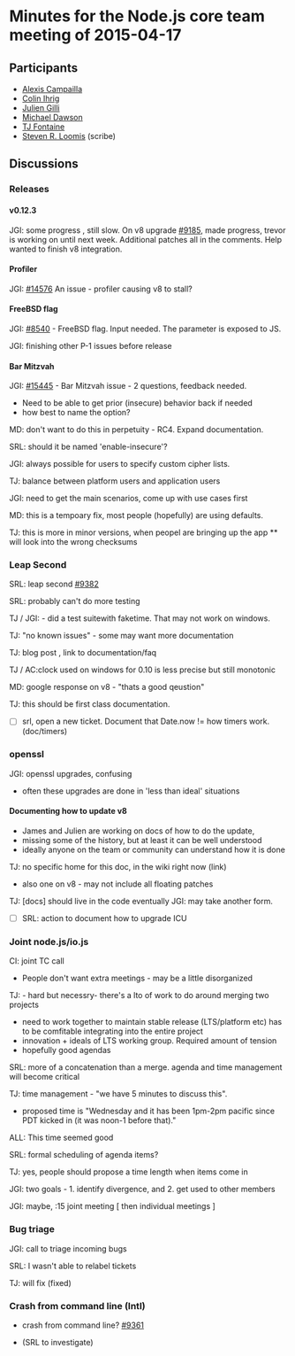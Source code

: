 # Minutes for the Node.js core team meeting of 2015-04-17

## Participants

* [Alexis Campailla](https://github.com/orangemocha)
* [Colin Ihrig](https://github.com/cjihrig)
* [Julien Gilli](https://github.com/misterdjules)
* [Michael Dawson](https://github.com/mdawsonibm)
* [TJ Fontaine](https://github.com/tjfontaine)
* [Steven R. Loomis](https://github.com/srl295) (scribe)

## Discussions

### Releases

#### v0.12.3

JGI: some progress , still slow. 
On v8 upgrade [#9185](https://github.com/joyent/node/pull/9185), made progress, trevor is working on until next week.
Additional patches all in the comments.
Help wanted to finish v8 integration.

#### Profiler

JGI: [#14576](https://github.com/joyent/node/issues/14576) An issue - profiler causing v8 to stall?

#### FreeBSD flag

JGI: [#8540](https://github.com/joyent/node/issues/8540)  - FreeBSD flag. Input needed. The parameter is exposed to JS.

JGI: finishing other P-1 issues before release

#### Bar Mitzvah

JGI: [#15445](https://github.com/joyent/node/issues/15445) - Bar Mitzvah issue - 2 questions, feedback needed.

* Need to be able to get prior (insecure) behavior back if needed
* how best to name the option?

MD: don't want to do this in perpetuity - RC4. Expand documentation.

SRL: should it be named 'enable-insecure'?

JGI: always possible for users to specify custom cipher lists. 

TJ: balance between platform users and application users

JGI: need to get the main scenarios, come up with use cases first

MD: this is a tempoary fix, most people (hopefully) are using defaults.

TJ: this is more in minor versions, when peopel are bringing up the app
	** will look into the wrong checksums

### Leap Second

SRL: leap second [#9382](https://github.com/joyent/node/issues/9382)

SRL: probably can't do more testing

TJ / JGI: - did a test suitewith faketime. That may not work on windows.

TJ: "no known issues" - some may want more documentation

TJ:  blog post , link to documentation/faq

TJ / AC:clock used on windows for 0.10 is less precise but still monotonic

MD: google response on v8 - "thats a good qeustion"

TJ: this should be first class documentation.

- [ ] srl, open a new ticket. Document that Date.now  != how timers work. (doc/timers)

### openssl

JGI: openssl upgrades, confusing

* often these upgrades are done in 'less than ideal' situations

#### Documenting how to update v8

* James and Julien are working on docs of how to do the update, 
* missing some of the history, but at least it can be well understood
* ideally anyone on the team or community can understand how it is done

TJ: no specific home for this doc, in the wiki right now (link)

* also one on v8 - may not include all floating patches

TJ:   [docs] should live in the code eventually
JGI:  may take another form. 

- [ ] SRL: action to document how to upgrade ICU

### Joint node.js/io.js

CI: joint TC call

* People don't want extra meetings - may be a little disorganized

TJ: - hard but necessry- there's a lto of work to do around merging two projects

* need to work together to maintain stable release (LTS/platform etc) has to be comfitable integrating into the entire project
* innovation + ideals of LTS working group.  Required amount of tension
* hopefully good agendas

SRL: more of a concatenation than a merge. agenda and time management will become critical

TJ: time management - "we have 5 minutes to discuss this".

* proposed time is "Wednesday and it has been 1pm-2pm pacific since PDT kicked in (it was noon-1 before that)."

ALL: This time seemed good

SRL: formal scheduling of agenda items?

TJ: yes, people should propose a time length when items come in

JGI: two goals - 1. identify divergence, and 2. get used to other members

JGI:  maybe, :15 joint meeting [ then individual meetings ]

### Bug triage

JGI: call to triage incoming bugs

SRL: I wasn't able to relabel tickets

TJ: will fix (fixed)

### Crash from command line (Intl)

* crash from command line? [#9361](https://github.com/joyent/node/issues/9361)

 * (SRL to investigate)
